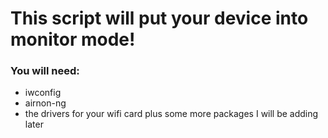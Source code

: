 # This script will put your device into monitor mode! 

### You will need: 
- iwconfig
- airnon-ng
- the drivers for your wifi card
plus some more packages I will be adding later
